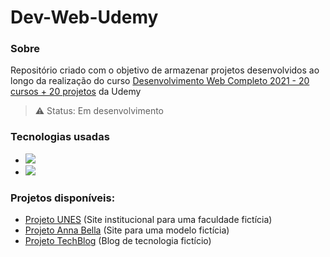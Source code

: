 # Dev-Web-Udemy
### Sobre
Repositório criado com o objetivo de armazenar projetos desenvolvidos ao longo da realização do curso [Desenvolvimento Web Completo 2021 - 20 cursos + 20 projetos](https://www.udemy.com/course/web-completo/) da Udemy
>⚠️ Status: Em desenvolvimento

### Tecnologias usadas
<ul>
  <li>
    <a href="https://developer.mozilla.org/pt-BR/docs/Web/HTML">
      <img src="https://img.shields.io/badge/HTML5-E34F26?style=for-the-badge&logo=html5&logoColor=white">
    </a>
  </li>
  <li>
    <a href="https://developer.mozilla.org/pt-BR/docs/Web/CSS">
      <img src="https://img.shields.io/badge/CSS3-1572B6?style=for-the-badge&logo=css3&logoColor=white">
    </a>
  </li>
</ul>

### Projetos disponíveis:
* [Projeto UNES](https://github.com/jh-ennifer/Dev-Web-Udemy/tree/main/Projeto%20UNES) (Site institucional para uma faculdade fictícia)
* [Projeto Anna Bella](https://github.com/jh-ennifer/Dev-Web-Udemy/tree/main/Projeto%20Anna%20Bella) (Site para uma modelo fictícia)
* [Projeto TechBlog](https://github.com/jh-ennifer/Dev-Web-Udemy/tree/main/Projeto%20TechBlog) (Blog de tecnologia fictício)